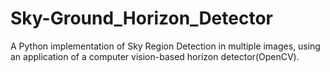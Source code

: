 # Sky-Ground_Horizon_Detector
A Python implementation of Sky Region Detection in multiple images, using an application of a computer vision-based horizon detector(OpenCV).
